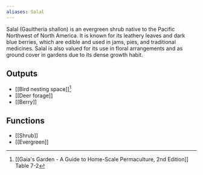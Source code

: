 ```yaml
---
aliases: Salal
---
```

Salal (Gaultheria shallon) is an evergreen shrub native to the Pacific Northwest of North America. It is known for its leathery leaves and dark blue berries, which are edible and used in jams, pies, and traditional medicines. Salal is also valued for its use in floral arrangements and as ground cover in gardens due to its dense growth habit.
## Outputs
- [[Bird nesting space]][^1]
- [[Deer forage]]
- [[Berry]]

## Functions
- [[Shrub]]
- [[Evergreen]]

[^1]: [[Gaia's Garden - A Guide to Home-Scale Permaculture, 2nd Edition]] Table 7-2